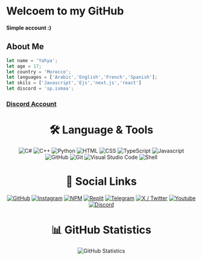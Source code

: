 

# Welcoem to my GitHub
**Simple account :)**
## About Me
```js
let name = 'Yahya';
let age = 17;
let country = 'Morocco';
let languages = ['Arabic','English','French','Spanish'];
let skils = ['Javascript','Ejs','next.js','react']
let discord = 'sp.ismaa';

```
### [Discord Account](https://discord.com/users/345245922151628801)



<div align="center"> <h1 align="center"> 🛠 Language & Tools </h1> </div>

<div align="center">
  <img src="https://imgur.com/KEjLMbm.png" alt="C#" />
  <img src="https://imgur.com/M7clnGu.png" alt="C++" />
  <img src="https://imgur.com/OVq7WwF.png" alt="Python" />
  <img src="https://imgur.com/3KvfKeH.png" alt="HTML" />
  <img src="https://imgur.com/JncbSGq.png" alt="CSS" />
  <img src="https://imgur.com/zw93EwM.png" alt="TypeScript" />
  <img src="https://imgur.com/J6J18Oq.png" alt="Javascript" />
  <img src="https://imgur.com/am2M8Sr.png " alt="GitHub" />
  <img src="https://imgur.com/23o6vBG.png" alt="Git" />
  <img src="https://imgur.com/5GBBmDh.png" alt="Visual Studio Code" />
  <img src="https://imgur.com/7RTXlBW.png" alt="Shell" />
</div>

<div align="center"> <h1 align="center"> 🔗 Social Links </h1> </div>

<div align="center">
  <a href="https://github.com/YahyaDwn"><img src="https://imgur.com/3ODU5lj.png" alt="GitHub" /></a>
  <a href="https://www.instagram.com/yahya_el_mns"><img src="https://imgur.com/n2oyhCP.png" alt="Instagram" /></a>
  <a href="https://www.npmjs.com/"><img src="https://imgur.com/rVt9huZ.png" alt="NPM" /></a>
  <a href="https://replit.com/"><img src="https://imgur.com/RkgoVR3.png" alt="Replit" /></a>
  <a href="https://t.me/"><img src="https://imgur.com/6Y6wmmg.png" alt="Telegram" /></a>
  <a href="https://x.com/yahya_el_mns"><img src="https://imgur.com/1jPpy8l.png" alt="X / Twitter" /></a>
  <a href="https://www.youtube.com/"><img src="https://imgur.com/uYQleGv.png" alt="Youtube" /></a>
  <a href="https://discord.gg/ryCC6TkuWY"><img src="https://imgur.com/Qcg8nxa.png" alt="Discord" /></a>
</div>

<div align="center"> <h1 align="center"> 📊 GitHub Statistics </h1> </div>

<div align="center">
  <img src="https://github-readme-stats.vercel.app/api?username=YahyaDwn&show_icons=true&show=reviews,discussions_started,discussions_answered,prs_merged,prs_merged_percentage&bg_color=30,020614,cfb360&title_color=a5a5a5&text_color=a5a5a5" alt="GitHub Statistics" />
</div>
